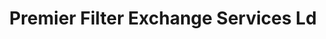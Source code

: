 ---
title: "Premier Filter Exchange Services Ld"
address: "U22 block 613 Greenogue Bus pk Greenogue Ind Est Rathcoole Co. Dublin"
tel: "(01)2575200"
county: "Dublin"
category: "Hotels"
type: "Content"
lat: "53.30076032"
lng: "-6.477412424"
---
